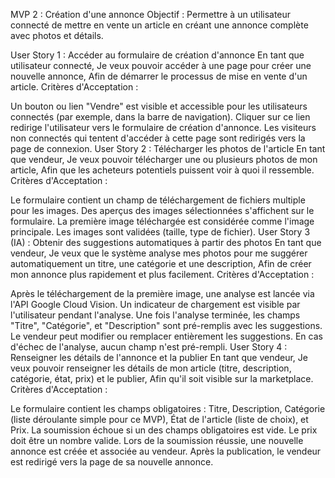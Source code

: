 MVP 2 : Création d'une annonce
Objectif : Permettre à un utilisateur connecté de mettre en vente un article en créant une annonce complète avec photos et détails.

User Story 1 : Accéder au formulaire de création d'annonce
En tant que utilisateur connecté,
Je veux pouvoir accéder à une page pour créer une nouvelle annonce,
Afin de démarrer le processus de mise en vente d'un article.
Critères d'Acceptation :

Un bouton ou lien "Vendre" est visible et accessible pour les utilisateurs connectés (par exemple, dans la barre de navigation).
Cliquer sur ce lien redirige l'utilisateur vers le formulaire de création d'annonce.
Les visiteurs non connectés qui tentent d'accéder à cette page sont redirigés vers la page de connexion.
User Story 2 : Télécharger les photos de l'article
En tant que vendeur,
Je veux pouvoir télécharger une ou plusieurs photos de mon article,
Afin que les acheteurs potentiels puissent voir à quoi il ressemble.
Critères d'Acceptation :

Le formulaire contient un champ de téléchargement de fichiers multiple pour les images.
Des aperçus des images sélectionnées s'affichent sur le formulaire.
La première image téléchargée est considérée comme l'image principale.
Les images sont validées (taille, type de fichier).
User Story 3 (IA) : Obtenir des suggestions automatiques à partir des photos
En tant que vendeur,
Je veux que le système analyse mes photos pour me suggérer automatiquement un titre, une catégorie et une description,
Afin de créer mon annonce plus rapidement et plus facilement.
Critères d'Acceptation :

Après le téléchargement de la première image, une analyse est lancée via l'API Google Cloud Vision.
Un indicateur de chargement est visible par l'utilisateur pendant l'analyse.
Une fois l'analyse terminée, les champs "Titre", "Catégorie", et "Description" sont pré-remplis avec les suggestions.
Le vendeur peut modifier ou remplacer entièrement les suggestions.
En cas d'échec de l'analyse, aucun champ n'est pré-rempli.
User Story 4 : Renseigner les détails de l'annonce et la publier
En tant que vendeur,
Je veux pouvoir renseigner les détails de mon article (titre, description, catégorie, état, prix) et le publier,
Afin qu'il soit visible sur la marketplace.
Critères d'Acceptation :

Le formulaire contient les champs obligatoires : Titre, Description, Catégorie (liste déroulante simple pour ce MVP), État de l'article (liste de choix), et Prix.
La soumission échoue si un des champs obligatoires est vide.
Le prix doit être un nombre valide.
Lors de la soumission réussie, une nouvelle annonce est créée et associée au vendeur.
Après la publication, le vendeur est redirigé vers la page de sa nouvelle annonce.
